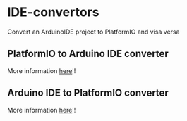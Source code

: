 # IDE-convertors
Convert an ArduinoIDE project to PlatformIO and visa versa

## PlatformIO to Arduino IDE converter
More information [here](./platformIO2arduinoIDE/README.md)!!

## Arduino IDE to PlatformIO converter
More information [here](./arduinoIDE2platformIO/README.md)!!
